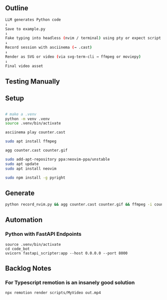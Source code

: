


##  Outline

```sh
LLM generates Python code
↓
Save to example.py
↓
Fake typing into headless (nvim / terminal) using pty or expect script
↓
Record session with asciinema (→ .cast)
↓
Render as SVG or video (via svg-term-cli → ffmpeg or moviepy)
↓
Final video asset
```

## Testing Manually



## Setup

```sh

# make a .venv
python -m venv .venv
source .venv/bin/activate

asciinema play counter.cast

sudo apt install ffmpeg 

agg counter.cast counter.gif

sudo add-apt-repository ppa:neovim-ppa/unstable
sudo apt update
sudo apt install neovim

sudo npm install -g pyright

```

## Generate


```sh
python record_nvim.py && agg counter.cast counter.gif && ffmpeg -i counter.gif -movflags faststart -pix_fmt yuv420p -vf "scale=trunc(iw/2)*2:trunc(ih/2)*2" counter.mp4
```


## Automation

### Python with FastAPI Endpoints

```
source .venv/bin/activate
cd code_bot
uvicorn fastapi_scripter:app --host 0.0.0.0 --port 8000
```



## Backlog Notes

### For Typescript **remotion** is an insanely good solution

```sh
npx remotion render scripts/MyVideo out.mp4
```
